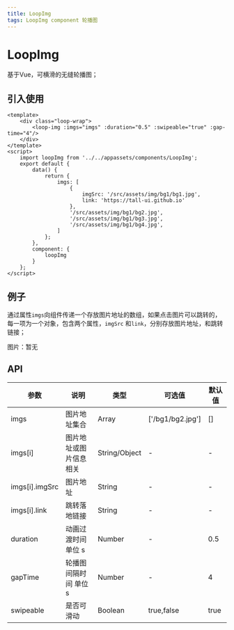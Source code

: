 ```yaml
---
title: LoopImg
tags: LoopImg component 轮播图
---
```


# LoopImg

基于Vue，可横滑的无缝轮播图；

## 引入使用

```vue
<template>
	<div class="loop-wrap">
        <loop-img :imgs="imgs" :duration="0.5" :swipeable="true" :gap-time="4"/>
    </div>
</template>
<script>
    import loopImg from '../../appassets/components/LoopImg';
    export default {
        data() {
            return {
                imgs: [
                    {
                        imgSrc: '/src/assets/img/bg1/bg1.jpg',
                        link: 'https://tall-ui.github.io'
                    },
                    '/src/assets/img/bg1/bg2.jpg',
                    '/src/assets/img/bg1/bg3.jpg',
                    '/src/assets/img/bg1/bg4.jpg',
                ]
            };
        },
        component: {
            loopImg
        }
    };
</script>
```

## 例子

通过属性`imgs`向组件传递一个存放图片地址的数组，如果点击图片可以跳转的，每一项为一个对象，包含两个属性，`imgSrc` 和`link`，分别存放图片地址，和跳转链接；

图片：暂无

## API

| 参数           | 说明                   | 类型          | 可选值           | 默认值 |
| -------------- | ---------------------- | ------------- | ---------------- | ------ |
| imgs           | 图片地址集合           | Array         | ['/bg1/bg2.jpg'] | []     |
| imgs[i]        | 图片地址或图片信息相关 | String/Object | -                | -      |
| imgs[i].imgSrc | 图片地址               | String        | -                | -      |
| imgs[i].link   | 跳转落地链接           | String        | -                | -      |
| duration       | 动画过渡时间 单位 s    | Number        | -                | 0.5    |
| gapTime        | 轮播图间隔时间 单位 s  | Number        | -                | 4      |
| swipeable      | 是否可滑动             | Boolean       | true,false       | true   |

